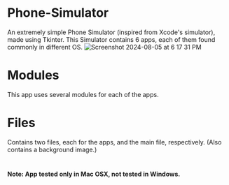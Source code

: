 # Phone-Simulator
An extremely simple Phone Simulator (inspired from Xcode's simulator), made using Tkinter. This Simulator contains 6 apps, each of them found commonly in different OS. 
![Screenshot 2024-08-05 at 6 17 31 PM](https://github.com/user-attachments/assets/ef4f305d-f79e-4fb5-a02e-0a98ca7c76c4)


# Modules

This app uses several modules for each of the apps. 

# Files

Contains two files, each for the apps, and the main file, respectively. (Also contains a background image.)

# 

**Note: App tested only in Mac OSX, not tested in Windows.**
